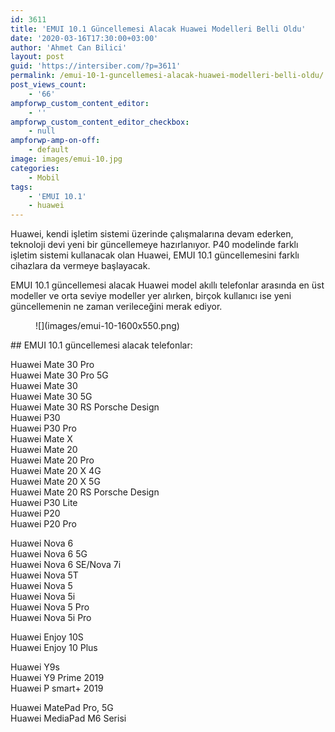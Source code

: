 ```yaml
---
id: 3611
title: 'EMUI 10.1 Güncellemesi Alacak Huawei Modelleri Belli Oldu'
date: '2020-03-16T17:30:00+03:00'
author: 'Ahmet Can Bilici'
layout: post
guid: 'https://intersiber.com/?p=3611'
permalink: /emui-10-1-guncellemesi-alacak-huawei-modelleri-belli-oldu/
post_views_count:
    - '66'
ampforwp_custom_content_editor:
    - ''
ampforwp_custom_content_editor_checkbox:
    - null
ampforwp-amp-on-off:
    - default
image: images/emui-10.jpg
categories:
    - Mobil
tags:
    - 'EMUI 10.1'
    - huawei
---
```


Huawei, kendi işletim sistemi üzerinde çalışmalarına devam ederken, teknoloji devi yeni bir güncellemeye hazırlanıyor. P40 modelinde farklı işletim sistemi kullanacak olan Huawei, EMUI 10.1 güncellemesini farklı cihazlara da vermeye başlayacak.

EMUI 10.1 güncellemesi alacak Huawei model akıllı telefonlar arasında en üst modeller ve orta seviye modeller yer alırken, birçok kullanıcı ise yeni güncellemenin ne zaman verileceğini merak ediyor.

<figure class="wp-block-image size-large">![](images/emui-10-1600x550.png)</figure>## EMUI 10.1 güncellemesi alacak telefonlar:

Huawei Mate 30 Pro  
Huawei Mate 30 Pro 5G  
Huawei Mate 30  
Huawei Mate 30 5G  
Huawei Mate 30 RS Porsche Design  
Huawei P30  
Huawei P30 Pro  
Huawei Mate X  
Huawei Mate 20  
Huawei Mate 20 Pro  
Huawei Mate 20 X 4G  
Huawei Mate 20 X 5G  
Huawei Mate 20 RS Porsche Design  
Huawei P30 Lite  
Huawei P20  
Huawei P20 Pro

Huawei Nova 6  
Huawei Nova 6 5G  
Huawei Nova 6 SE/Nova 7i  
Huawei Nova 5T  
Huawei Nova 5  
Huawei Nova 5i  
Huawei Nova 5 Pro  
Huawei Nova 5i Pro

Huawei Enjoy 10S  
Huawei Enjoy 10 Plus

Huawei Y9s  
Huawei Y9 Prime 2019  
Huawei P smart+ 2019

Huawei MatePad Pro, 5G  
Huawei MediaPad M6 Serisi